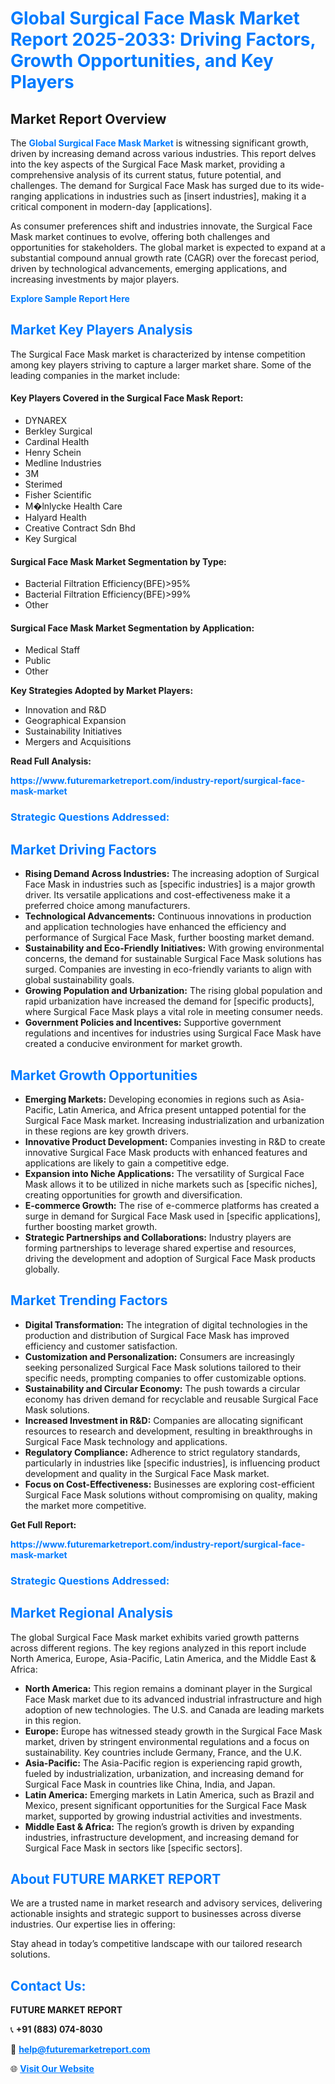 <h1 style="color: #007BFF;">Global Surgical Face Mask Market Report 2025-2033: Driving Factors, Growth Opportunities, and Key Players</h1>

<section id="overview">
<h2>Market Report Overview</h2>
<p>The <a href="https://www.futuremarketreport.com/industry-report/surgical-face-mask-market" style="color: #007BFF; text-decoration: none;"><strong>Global Surgical Face Mask Market</strong></a> is witnessing significant growth, driven by increasing demand across various industries. This report delves into the key aspects of the Surgical Face Mask market, providing a comprehensive analysis of its current status, future potential, and challenges. The demand for Surgical Face Mask has surged due to its wide-ranging applications in industries such as [insert industries], making it a critical component in modern-day [applications].</p>
<p>As consumer preferences shift and industries innovate, the Surgical Face Mask market continues to evolve, offering both challenges and opportunities for stakeholders. The global market is expected to expand at a substantial compound annual growth rate (CAGR) over the forecast period, driven by technological advancements, emerging applications, and increasing investments by major players.</p>
</section>

<section id="overview">
<p><a href="https://www.futuremarketreport.com/request-sample/reportId=77519" style="color: #007BFF; text-decoration: none;"><strong>Explore Sample Report Here</strong></a></p>
</section>

<section id="key-players">
<h2 style="color: #007BFF;">Market Key Players Analysis</h2>
<p>The Surgical Face Mask market is characterized by intense competition among key players striving to capture a larger market share. Some of the leading companies in the market include:</p>
<h4>Key Players Covered in the Surgical Face Mask Report:</h4>
<ul><li>DYNAREX</li><li>Berkley Surgical</li><li>Cardinal Health</li><li>Henry Schein</li><li>Medline Industries</li><li>3M</li><li>Sterimed</li><li>Fisher Scientific</li><li>M�lnlycke Health Care</li><li>Halyard Health</li><li>Creative Contract Sdn Bhd</li><li>Key Surgical</li></ul>
<h4>Surgical Face Mask Market Segmentation by Type:</h4>
<ul><li>Bacterial Filtration Efficiency(BFE)&gt;95%</li><li>Bacterial Filtration Efficiency(BFE)&gt;99%</li><li>Other</li></ul>

<h4>Surgical Face Mask Market Segmentation by Application:</h4>
<ul><li>Medical Staff</li><li>Public</li><li>Other</li></ul>
<p><strong>Key Strategies Adopted by Market Players:</strong></p>
<ul>
<li>Innovation and R&D</li>
<li>Geographical Expansion</li>
<li>Sustainability Initiatives</li>
<li>Mergers and Acquisitions</li>
</ul>
</section>

<section>
<p><strong>Read Full Analysis: </strong></p><a href="https://www.futuremarketreport.com/industry-report/surgical-face-mask-market" style="color: #007BFF; text-decoration: none;"><strong>https://www.futuremarketreport.com/industry-report/surgical-face-mask-market</strong></a>
<h3 style="color: #007BFF;">Strategic Questions Addressed:</h3>
</section>

<section id="driving-factors">
<h2 style="color: #007BFF;">Market Driving Factors</h2>
<ul>
<li><strong>Rising Demand Across Industries:</strong> The increasing adoption of Surgical Face Mask in industries such as [specific industries] is a major growth driver. Its versatile applications and cost-effectiveness make it a preferred choice among manufacturers.</li>
<li><strong>Technological Advancements:</strong> Continuous innovations in production and application technologies have enhanced the efficiency and performance of Surgical Face Mask, further boosting market demand.</li>
<li><strong>Sustainability and Eco-Friendly Initiatives:</strong> With growing environmental concerns, the demand for sustainable Surgical Face Mask solutions has surged. Companies are investing in eco-friendly variants to align with global sustainability goals.</li>
<li><strong>Growing Population and Urbanization:</strong> The rising global population and rapid urbanization have increased the demand for [specific products], where Surgical Face Mask plays a vital role in meeting consumer needs.</li>
<li><strong>Government Policies and Incentives:</strong> Supportive government regulations and incentives for industries using Surgical Face Mask have created a conducive environment for market growth.</li>
</ul>
</section>

<section id="growth-opportunities">
<h2 style="color: #007BFF;">Market Growth Opportunities</h2>
<ul>
<li><strong>Emerging Markets:</strong> Developing economies in regions such as Asia-Pacific, Latin America, and Africa present untapped potential for the Surgical Face Mask market. Increasing industrialization and urbanization in these regions are key growth drivers.</li>
<li><strong>Innovative Product Development:</strong> Companies investing in R&D to create innovative Surgical Face Mask products with enhanced features and applications are likely to gain a competitive edge.</li>
<li><strong>Expansion into Niche Applications:</strong> The versatility of Surgical Face Mask allows it to be utilized in niche markets such as [specific niches], creating opportunities for growth and diversification.</li>
<li><strong>E-commerce Growth:</strong> The rise of e-commerce platforms has created a surge in demand for Surgical Face Mask used in [specific applications], further boosting market growth.</li>
<li><strong>Strategic Partnerships and Collaborations:</strong> Industry players are forming partnerships to leverage shared expertise and resources, driving the development and adoption of Surgical Face Mask products globally.</li>
</ul>
</section>

<section id="trending-factors">
<h2 style="color: #007BFF;">Market Trending Factors</h2>
<ul>
<li><strong>Digital Transformation:</strong> The integration of digital technologies in the production and distribution of Surgical Face Mask has improved efficiency and customer satisfaction.</li>
<li><strong>Customization and Personalization:</strong> Consumers are increasingly seeking personalized Surgical Face Mask solutions tailored to their specific needs, prompting companies to offer customizable options.</li>
<li><strong>Sustainability and Circular Economy:</strong> The push towards a circular economy has driven demand for recyclable and reusable Surgical Face Mask solutions.</li>
<li><strong>Increased Investment in R&D:</strong> Companies are allocating significant resources to research and development, resulting in breakthroughs in Surgical Face Mask technology and applications.</li>
<li><strong>Regulatory Compliance:</strong> Adherence to strict regulatory standards, particularly in industries like [specific industries], is influencing product development and quality in the Surgical Face Mask market.</li>
<li><strong>Focus on Cost-Effectiveness:</strong> Businesses are exploring cost-efficient Surgical Face Mask solutions without compromising on quality, making the market more competitive.</li>
</ul>
</section>

<section>
<p><strong>Get Full Report: </strong></p><a href="https://www.futuremarketreport.com/industry-report/surgical-face-mask-market" style="color: #007BFF; text-decoration: none;"><strong>https://www.futuremarketreport.com/industry-report/surgical-face-mask-market</strong></a>
<h3 style="color: #007BFF;">Strategic Questions Addressed:</h3>
</section>


<section id="regional-analysis">
<h2 style="color: #007BFF;">Market Regional Analysis</h2>
<p>The global Surgical Face Mask market exhibits varied growth patterns across different regions. The key regions analyzed in this report include North America, Europe, Asia-Pacific, Latin America, and the Middle East & Africa:</p>
<ul>
<li><strong>North America:</strong> This region remains a dominant player in the Surgical Face Mask market due to its advanced industrial infrastructure and high adoption of new technologies. The U.S. and Canada are leading markets in this region.</li>
<li><strong>Europe:</strong> Europe has witnessed steady growth in the Surgical Face Mask market, driven by stringent environmental regulations and a focus on sustainability. Key countries include Germany, France, and the U.K.</li>
<li><strong>Asia-Pacific:</strong> The Asia-Pacific region is experiencing rapid growth, fueled by industrialization, urbanization, and increasing demand for Surgical Face Mask in countries like China, India, and Japan.</li>
<li><strong>Latin America:</strong> Emerging markets in Latin America, such as Brazil and Mexico, present significant opportunities for the Surgical Face Mask market, supported by growing industrial activities and investments.</li>
<li><strong>Middle East & Africa:</strong> The region’s growth is driven by expanding industries, infrastructure development, and increasing demand for Surgical Face Mask in sectors like [specific sectors].</li>
</ul>
</section>

<footer>
<h2 style="color: #007BFF;">About FUTURE MARKET REPORT</h2>
<p>We are a trusted name in market research and advisory services, delivering actionable insights and strategic support to businesses across diverse industries. Our expertise lies in offering:</p>

<p>Stay ahead in today’s competitive landscape with our tailored research solutions.</p>

<h2 style="color: #007BFF;">Contact Us:</h2>
<p><strong>FUTURE MARKET REPORT</strong></p>
<p>📞 <strong>+91 (883) 074-8030</strong></p>
<p>📧 <strong><a href="mailto:help@futuremarketreport.com" style="color: #007BFF;">help@futuremarketreport.com</a></strong></p>
<p>🌐 <strong><a href="https://www.futuremarketreport.com/" style="color: #007BFF;">Visit Our Website</a></strong></p>
</footer>